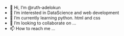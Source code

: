 - 👋 Hi, I’m @ruth-adelokun
- 👀 I’m interested in DataScience and web development
- 🌱 I’m currently learning python. html and css
- 💞️ I’m looking to collaborate on ...
- 📫 How to reach me ...

<!---
ruth-adelokun/ruth-adelokun is a ✨ special ✨ repository because its `README.md` (this file) appears on your GitHub profile.
You can click the Preview link to take a look at your changes.
--->
